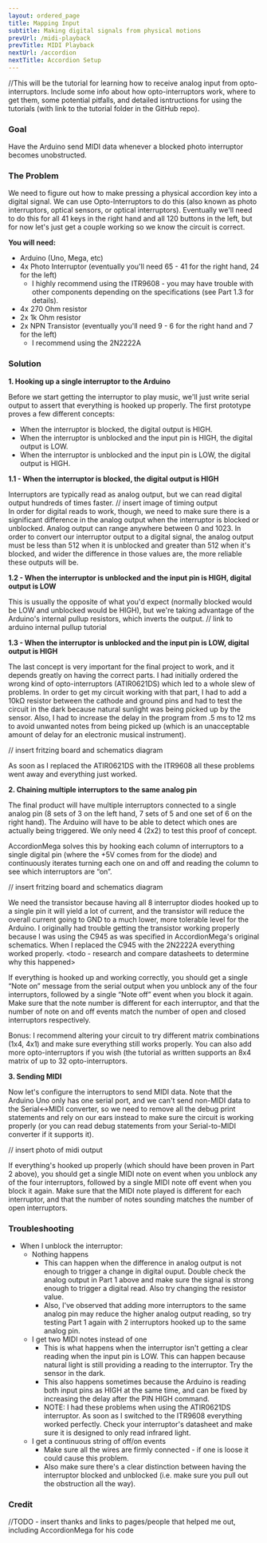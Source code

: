 ```yaml
---
layout: ordered_page
title: Mapping Input
subtitle: Making digital signals from physical motions
prevUrl: /midi-playback
prevTitle: MIDI Playback
nextUrl: /accordion
nextTitle: Accordion Setup
---
```


//This will be the tutorial for learning how to receive analog input from opto-interruptors.  Include some info about how opto-interruptors work, where to get them, some potential pitfalls, and detailed isntructions for using the tutorials (with link to the tutorial folder in the GitHub repo).

### Goal

Have the Arduino send MIDI data whenever a blocked photo interruptor becomes unobstructed.

### The Problem

We need to figure out how to make pressing a physical accordion key into a digital signal.  We can use Opto-Interruptors to do this (also known as photo interruptors, optical sensors, or optical interruptors).  Eventually we'll need to do this for all 41 keys in the right hand and all 120 buttons in the left, but for now let's just get a couple working so we know the circuit is correct.

**You will need:**

- Arduino (Uno, Mega, etc)
- 4x Photo Interruptor (eventually you'll need 65 - 41 for the right hand, 24 for the left)
    - I highly recommend using the ITR9608 - you may have trouble with other components depending on the specifications (see Part 1.3 for details).
- 4x 270 Ohm resistor
- 2x 1k Ohm resistor
- 2x NPN Transistor (eventually you'll need 9 - 6 for the right hand and 7 for the left)
    - I recommend using the 2N2222A 

### Solution

**1. Hooking up a single interruptor to the Arduino**

Before we start getting the interruptor to play music, we'll just write serial output to assert that everything is hooked up properly.  The first prototype proves a few different concepts:

- When the interruptor is blocked, the digital output is HIGH.
- When the interruptor is unblocked and the input pin is HIGH, the digital output is LOW. 
- When the interruptor is unblocked and the input pin is LOW, the digital output is HIGH.

**1.1 - When the interruptor is blocked, the digital output is HIGH**

Interruptors are typically read as analog output, but we can read digital output hundreds of times faster. 
// insert image of timing output  
In order for digital reads to work, though, we need to make sure there is a significant difference in the analog output when the interruptor is blocked or unblocked.  Analog output can range anywhere between 0 and 1023.  In order to convert our interruptor output to a digital signal, the analog output must be less than 512 when it is unblocked and greater than 512 when it's blocked, and wider the difference in those values are, the more reliable these outputs will be.

**1.2 - When the interruptor is unblocked and the input pin is HIGH, digital output is LOW**

This is usually the opposite of what you'd expect (normally blocked would be LOW and unblocked would be HIGH), but we're taking advantage of the Arduino's internal pullup resistors, which inverts the output. 
// link to arduino internal pullup tutorial

**1.3 - When the interruptor is unblocked and the input pin is LOW, digital output is HIGH**

The last concept is very important for the final project to work, and it depends greatly on having the correct parts.  I had initially ordered the wrong kind of opto-interruptors (ATIR0621DS) which led to a whole slew of problems.  In order to get my circuit working with that part, I had to add a 10kΩ resistor between the cathode and ground pins and had to test the circuit in the dark because natural sunlight was being picked up by the sensor. Also, I had to increase the delay in the program from .5 ms to 12 ms to avoid unwanted notes from being picked up (which is an unacceptable amount of delay for an electronic musical instrument).

// insert fritzing board and schematics diagram

As soon as I replaced the ATIR0621DS with the ITR9608 all these problems went away and everything just worked.

**2. Chaining multiple interruptors to the same analog pin**

The final product will have multiple interruptors connected to a single analog pin (8 sets of 3 on the left hand, 7 sets of 5 and one set of 6 on the right hand).  The Arduino will have to be able to detect which ones are actually being triggered.  We only need 4 (2x2) to test this proof of concept.

AccordionMega solves this by hooking each column of interruptors to a single digital pin (where the +5V comes from for the diode) and continuously iterates turning each one on and off and reading the column to see which interruptors are “on”.  

// insert fritzing board and schematics diagram

We need the transistor because having all 8 interruptor diodes hooked up to a single pin it will yield a lot of current, and the transistor will reduce the overall current going to GND to a much lower, more tolerable level for the Arduino.  I originally had trouble getting the transistor working properly because I was using the C945 as was specified in AccordionMega's original schematics.  When I replaced the C945 with the 2N2222A everything worked properly. <todo - research and compare datasheets to determine why this happened>

If everything is hooked up and working correctly, you should get a single “Note on” message from the serial output when you unblock any of the four interruptors, followed by a single “Note off” event when you block it again.  Make sure that the note number is different for each interruptor, and that the number of note on and off events match the number of open and closed interruptors respectively.

Bonus: I recommend altering your circuit to try different matrix combinations (1x4, 4x1) and make sure everything still works properly.  You can also add more opto-interruptors if you wish (the tutorial as written supports an 8x4 matrix of up to 32 opto-interruptors.


**3. Sending MIDI**

Now let's configure the interruptors to send MIDI data.  Note that the Arduino Uno only has one serial port, and we can't send non-MIDI data to the Serial<->MIDI converter, so we need to remove all the debug print statements and rely on our ears instead to make sure the circuit is working properly (or you can read debug statements from your Serial-to-MIDI converter if it supports it).

// insert photo of midi output

If everything's hooked up properly (which should have been proven in Part 2 above), you should get a single MIDI note on event when you unblock any of the four interruptors, followed by a single MIDI note off event when you block it again.  Make sure that the MIDI note played is different for each interruptor, and that the number of notes sounding matches the number of open interruptors.



### Troubleshooting

- When I unblock the interruptor:
    - Nothing happens
        - This can happen when the difference in analog output is not enough to trigger a change in digital ouput.  Double check the analog output in Part 1 above and make sure the signal is strong enough to trigger a digital read.  Also try changing the resistor value.
        - Also, I've observed that adding more interruptors to the same analog pin may reduce the higher analog output reading, so try testing Part 1 again with 2 interruptors hooked up to the same analog pin.
    - I get two MIDI notes instead of one
        - This is what happens when the interruptor isn't getting a clear reading when the input pin is LOW.  This can happen because natural light is still providing a reading to the interruptor.  Try the sensor in the dark.
        - This also happens sometimes because the Arduino is reading both input pins as HIGH at the same time, and can be fixed by increasing the delay after the PIN HIGH command.
        - NOTE: I had these problems when using the ATIR0621DS interruptor.  As soon as I switched to the ITR9608 everything worked perfectly.  Check your interruptor's datasheet and make sure it is designed to only read infrared light.
    - I get a continuous string of off/on events
        - Make sure all the wires are firmly connected - if one is loose it could cause this problem.
        - Also make sure there's a clear distinction between having the interruptor blocked and unblocked (i.e. make sure you pull out the obstruction all the way).

### Credit

//TODO - insert thanks and links to pages/people that helped me out, including AccordionMega for his code
